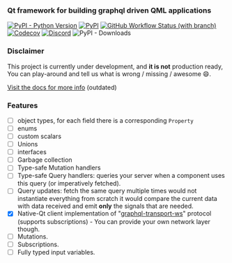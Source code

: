###  Qt framework for building graphql driven QML applications
[![PyPI - Python Version](https://img.shields.io/pypi/pyversions/qtgql?style=for-the-badge)](https://pypi.org/project/qtgql/)
[![PyPI](https://img.shields.io/pypi/v/qtgql?style=for-the-badge)](https://pypi.org/project/qtgql/)
[![GitHub Workflow Status (with branch)](https://img.shields.io/github/actions/workflow/status/nrbnlulu/qtgql/tests.yml?branch=main&style=for-the-badge)
](https://github.com/nrbnlulu/qtgql/actions/workflows/tests.yml)
[![Codecov](https://img.shields.io/codecov/c/github/nrbnlulu/qtgql?style=for-the-badge)](https://app.codecov.io/gh/nrbnlulu/qtgql)
[![Discord](https://img.shields.io/discord/1067870318301032558?label=discord&style=for-the-badge)](https://discord.gg/5vmRRJp9fu)
![PyPI - Downloads](https://img.shields.io/pypi/dm/qtgql?style=for-the-badge)

### Disclaimer
This project is currently under development, and **it is not** production ready,
You can play-around and tell us what is wrong / missing / awesome :smile:.

[Visit the docs for more info](https://nrbnlulu.github.io/qtgql/) (outdated)


### Features
- [ ] object types, for each field there is a corresponding `Property`
- [ ] enums
- [ ] custom scalars
- [ ] Unions
- [ ] interfaces
- [ ] Garbage collection
- [ ] Type-safe Mutation handlers
- [ ] Type-safe Query handlers: queries your server when a component uses this query (or imperatively fetched).
- [ ] Query updates: fetch the same query multiple times would not instantiate everything from scratch
it would compare the current data with data received and emit __only__ the signals that are needed.
- [x] Native-Qt client implementation of "[graphql-transport-ws](https://github.com/enisdenjo/graphql-ws/blob/master/PROTOCOL.md)" protocol (supports subscriptions) - You can provide your own network layer though.
- [ ] Mutations.
- [ ] Subscriptions.
- [ ] Fully typed input variables.
